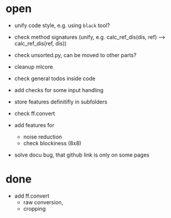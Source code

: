 # open
* unify code style, e.g. using `black` tool?
* check method signatures (unify, e.g. calc_ref_dis(dis, ref) --> calc_ref_dis(ref, dis))
* check unsorted.py, can be moved to other parts?
* cleanup mlcore
* check general todos inside code
* add checks for some input handling
* store features definitifly in subfolders
* check ff.convert

* add features for
    * noise reduction
    * check blockiness (8x8)

* solve docu bug, that github link is only on some pages

# done
* add ff.convert
    * raw conversion,
    * cropping
